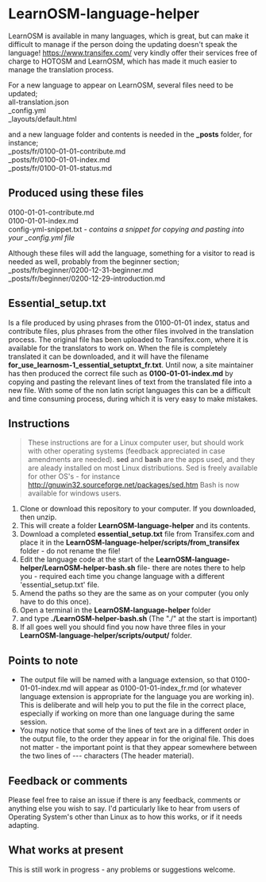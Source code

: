 # LearnOSM-language-helper

LearnOSM is available in many languages, which is great, but can make it difficult to manage if the person doing the updating doesn't speak the language! <https://www.transifex.com/> very kindly offer their services free of charge to HOTOSM and LearnOSM, which has made it much easier to manage the translation process.  

For a new language to appear on LearnOSM, several files need to be updated;  
  all-translation.json   
  _config.yml  
  _layouts/default.html  

and a new language folder and contents is needed in the **_posts** folder, for instance;  
  _posts/fr/0100-01-01-contribute.md  
  _posts/fr/0100-01-01-index.md  
  _posts/fr/0100-01-01-status.md  

Produced using these files
--------------------------

  0100-01-01-contribute.md  
  0100-01-01-index.md  
  config-yml-snippet.txt - *contains a snippet for copying and pasting into your _config.yml file*
  
Although these files will add the language, something for a visitor to read is needed as well, probably from the beginner section;  
  _posts/fr/beginner/0200-12-31-beginner.md  
  _posts/fr/beginner/0200-12-29-introduction.md  

Essential_setup.txt
-------------------

Is a file produced by using phrases from the 0100-01-01 index, status and contribute files, plus phrases from the other files involved in the translation process. The original file has been uploaded to Transifex.com, where it is available for the translators to work on. When the file is completely translated it can be downloaded, and it will have the filename **for_use_learnosm-1_essential_setuptxt_fr.txt**. Until now, a site maintainer has then produced the correct file such as **0100-01-01-index.md** by copying and pasting the relevant lines of text from the translated file into a new file. With some of the non latin script languages this can be a difficult and time consuming process, during which it is very easy to make mistakes.  

Instructions
------------

>These instructions are for a Linux computer user, but should work with other operating systems (feedback appreciated in case amendments are needed). **sed** and **bash** are the apps used, and they are aleady installed on most Linux distributions. Sed is freely available for other OS's - for instance <http://gnuwin32.sourceforge.net/packages/sed.htm> Bash is now available for windows users. 

1. Clone or download this repository to your computer. If you downloaded, then unzip.  
2. This will create a folder **LearnOSM-language-helper** and its contents.  
3. Download a completed **essential_setup.txt** file from Transifex.com and place it in the **LearnOSM-language-helper/scripts/from_transifex** folder - do not rename the file!  
4. Edit the language code at the start of the **LearnOSM-language-helper/LearnOSM-helper-bash.sh**  file- there are notes there to help you - required each time you change language with a different 'essential_setup.txt' file.  
5. Amend the paths so they are the same as on your computer (you only have to do this once).  
6. Open a terminal in the **LearnOSM-language-helper** folder  
7. and type **./LearnOSM-helper-bash.sh** (The "./" at the start is important)
8. If all goes well you should find you now have three files in your **LearnOSM-language-helper/scripts/output/** folder.

Points to note
--------------

* The output file will be named with a language extension, so that 0100-01-01-index.md will appear as 0100-01-01-index_fr.md (or whatever language extension is appropriate for the language you are working in). This is deliberate and will help you to put the file in the correct place, especially if working on more than one language during the same session.  
* You may notice that some of the lines of text are in a different order in the output file, to the order they appear in for the original file. This does not matter - the important point is that they appear somewhere between the two lines of --- characters (The header material).  

Feedback or comments
--------------------

Please feel free to raise an issue if there is any feedback, comments or anything else you wish to say. I'd particularly like to hear from users of Operating System's other than Linux as to how this works, or if it needs adapting.

What works at present
---------------------

This is still work in progress - any problems or suggestions welcome.  

